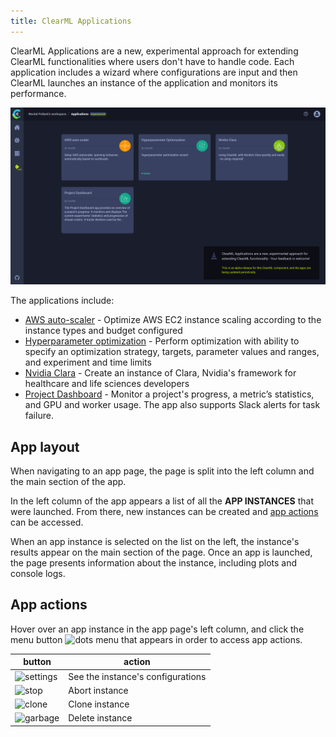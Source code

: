 ```yaml
---
title: ClearML Applications
---
```


ClearML Applications are a new, experimental approach for extending ClearML functionalities where users don't have to 
handle code. Each application includes a wizard where configurations are input and then ClearML launches an instance of the 
application and monitors its performance.

![ClearML Applications main page](../../img/webapp_apps_overview.png)

The applications include:
* [AWS auto-scaler](aws_auto_scaler) - Optimize AWS EC2 instance scaling according to the instance types and budget configured 
* [Hyperparameter optimization](hyperparam_opt) - Perform optimization with ability to specify an optimization strategy, 
  targets, parameter values and ranges, and experiment and time limits
* [Nvidia Clara](nvidia_clara) - Create an instance of Clara, Nvidia's framework for healthcare and life sciences developers
* [Project Dashboard](project_dashboard) - Monitor a project's progress, a metric’s statistics, and GPU and worker usage. The app also supports Slack alerts for task failure. 

## App layout

When navigating to an app page, the page is split into the left column and the main section of the app. 

In the left column of the app appears a list of all the **APP INSTANCES** that were launched. From there, new instances 
can be created and [app actions](#app-actions) can be accessed.

When an app instance is selected on the list on the left, the instance's results appear on the main section of the 
page. Once an app is launched, the page presents information about the instance, including
plots and console logs. 

## App actions

Hover over an app instance in the app page's left column, and click the menu button <img src="/docs/latest/icons/ico-dots-v-menu.svg" alt="dots menu" className="icon size-sm space-sm" /> 
that appears in order to access app actions. 

|button|action|
|--|--|
|<img src="/docs/latest/icons/ico-settings.svg" alt="settings" className="icon size-sm space-sm" /> | See the instance's configurations |
|<img src="/docs/latest/icons/ico-status-aborted.svg" alt="stop" className="icon size-sm space-sm" /> | Abort instance |
|<img src="/docs/latest/icons/ico-clone.svg" alt="clone" className="icon size-sm space-sm" /> | Clone instance |
|<img src="/docs/latest/icons/ico-trash.svg" alt="garbage" className="icon size-sm space-sm" />| Delete instance |


